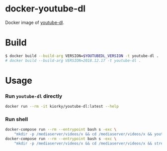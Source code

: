 # docker-youtube-dl
Docker image of [youtube-dl](https://github.com/rg3/youtube-dl).

# Build
```bash
$ docker build --build-arg VERSION=$YOUTUBEDL_VERSION -t youtube-dl .
# docker build --build-arg VERSION=2018.12.17 -t youtube-dl .
```

# Usage

### Run `youtube-dl` directly
```bash
docker run --rm -it kiorky/youtube-dl:latest --help
```

### Run shell
```bash
docker-compose run --rm --entrypoint bash s -exc \
    "mkdir -p /mediaserver/videos/x && cd /mediaserver/videos/x && youtube-dl -cit 'https://www.youtube.com/watch?v=x'"
docker-compose run --rm --entrypoint bash s -exc \
    "mkdir -p /mediaserver/videos/x && cd /mediaserver/videos/x && streamlink --hls-live-restart -o 'outfile' 'url' best"
```
